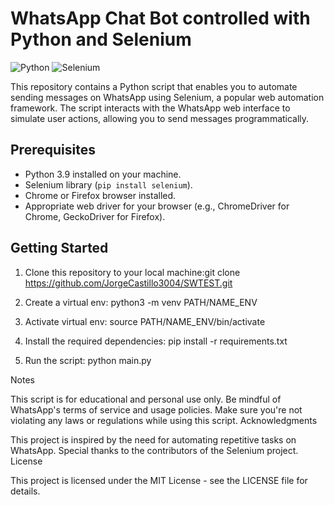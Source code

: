# WhatsApp Chat Bot controlled with Python and Selenium

![Python](https://img.shields.io/badge/Python-3.x-blue.svg)
![Selenium](https://img.shields.io/badge/Selenium-3-green.svg)

This repository contains a Python script that enables you to automate sending messages on WhatsApp using Selenium, a popular web automation framework. The script interacts with the WhatsApp web interface to simulate user actions, allowing you to send messages programmatically.

## Prerequisites

- Python 3.9 installed on your machine.
- Selenium library (`pip install selenium`).
- Chrome or Firefox browser installed.
- Appropriate web driver for your browser (e.g., ChromeDriver for Chrome, GeckoDriver for Firefox).

## Getting Started

1. Clone this repository to your local machine:git clone https://github.com/JorgeCastillo3004/SWTEST.git

2. Create a virtual env: python3 -m venv PATH/NAME_ENV

3. Activate virtual env: source PATH/NAME_ENV/bin/activate
 
4. Install the required dependencies: pip install -r requirements.txt

5. Run the script: python main.py

Notes

This script is for educational and personal use only. Be mindful of WhatsApp's terms of service and usage policies.
Make sure you're not violating any laws or regulations while using this script.
Acknowledgments

This project is inspired by the need for automating repetitive tasks on WhatsApp.
Special thanks to the contributors of the Selenium project.
License

This project is licensed under the MIT License - see the LICENSE file for details.
